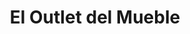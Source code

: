 ---
title: "El Outlet del Mueble"
url: /ciudad-autonoma-de-buenos-aires/el-outlet-del-mueble/
shop: muebles
---